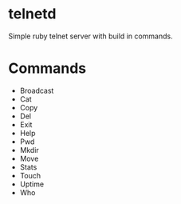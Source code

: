telnetd
=======

Simple ruby telnet server with build in commands.




Commands
========
- Broadcast
- Cat
- Copy
- Del
- Exit
- Help
- Pwd
- Mkdir
- Move
- Stats
- Touch
- Uptime
- Who